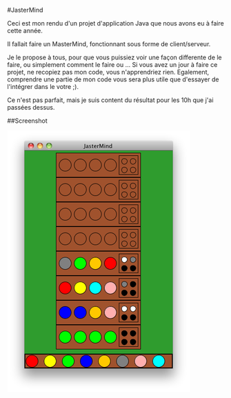 #JasterMind

Ceci est mon rendu d'un projet d'application Java que nous avons eu à faire cette année.

Il fallait faire un MasterMind, fonctionnant sous forme de client/serveur.

Je le propose à tous, pour que vous puissiez voir une façon differente de le faire, ou simplement comment le faire ou ...
Si vous avez un jour à faire ce projet, ne recopiez pas mon code, vous n'apprendriez rien. Egalement, comprendre une partie de mon code vous sera plus utile que d'essayer de l'intégrer dans le votre ;).

Ce n'est pas parfait, mais je suis content du résultat pour les 10h que j'ai passées dessus.

##Screenshot

![JasterMind](/screenshot.png)